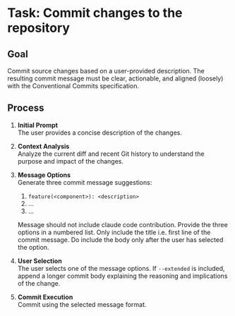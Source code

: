 # Task: Commit changes to the repository

## Goal

Commit source changes based on a user-provided description. The resulting commit message must be clear, actionable, and aligned (loosely) with the Conventional Commits specification.

## Process

1. **Initial Prompt**  
   The user provides a concise description of the changes.

2. **Context Analysis**  
   Analyze the current diff and recent Git history to understand the purpose and impact of the changes.

3. **Message Options**  
   Generate three commit message suggestions:
   1) `feature(<component>): <description>`  
   2) ...
   3) ...

   Message should not include claude code contribution.
   Provide the three options in a numbered list. Only include the title i.e. first line of the commit message. Do include the body only after the user has selected the option.

4. **User Selection**  
   The user selects one of the message options. If `--extended` is included, append a longer commit body explaining the reasoning and implications of the change.

5. **Commit Execution**  
   Commit using the selected message format.